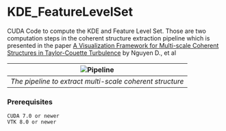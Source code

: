 # KDE_FeatureLevelSet
CUDA Code to compute the KDE and Feature Level Set. Those are two computation steps in the coherent structure extraction pipeline which is presented in the paper [A Visualization Framework for Multi-scale Coherent Structures in Taylor-Couette Turbulence](https://pubmed.ncbi.nlm.nih.gov/33026991/) by Nguyen D., et al


| ![Pipeline](https://github.com/duongnb09//duongnb09/KDE_FeatureLevelSet/blob/main/docs/images/pipeline.png) | 
|:--:| 
| *The pipeline to extract multi-scale coherent structure* |

### Prerequisites

```
CUDA 7.0 or newer
VTK 8.0 or newer
```
